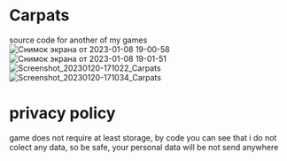 # Carpats
source code for another of my games
![Снимок экрана от 2023-01-08 19-00-58](https://user-images.githubusercontent.com/48290199/213744519-16789a27-837f-4679-b2de-1cc4bc2f6b73.png)
![Снимок экрана от 2023-01-08 19-01-51](https://user-images.githubusercontent.com/48290199/213744534-053d0153-223c-45af-ac32-1380c249aa70.png)
![Screenshot_20230120-171022_Carpats](https://user-images.githubusercontent.com/48290199/213744592-ea0f92a3-e451-4a71-b618-baabcd975b0e.png)
![Screenshot_20230120-171034_Carpats](https://user-images.githubusercontent.com/48290199/213744625-2566d09f-4d29-48d2-b698-100512d22d5e.png)
# privacy policy
game does not require at least storage, by code you can see that i do not colect any data, so be safe, your personal data will be not send anywhere 
